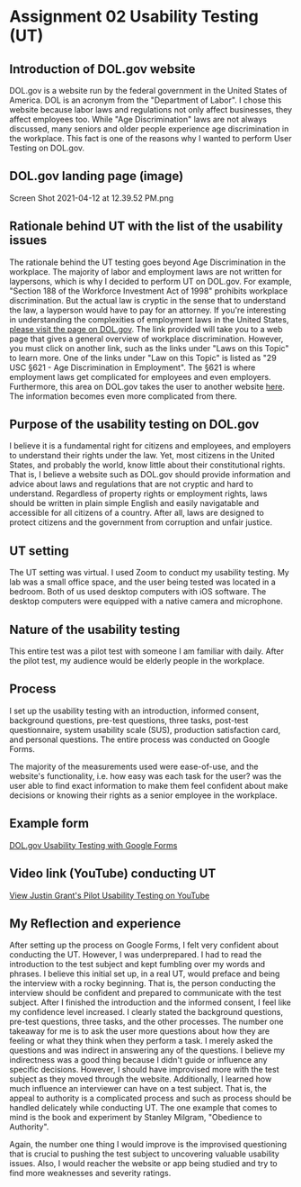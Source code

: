 # Assignment 02 Usability Testing (UT)

## Introduction of DOL.gov website
DOL.gov is a website run by the federal government in the United States of America.  DOL is an acronym from the "Department of Labor".  I chose this website because labor laws and regulations not only affect businesses, they affect employees too.  While "Age Discrimination" laws are not always discussed, many seniors and older people experience age discrimination in the workplace.  This fact is one of the reasons why I wanted to perform User Testing on DOL.gov.  

## DOL.gov landing page (image)

Screen Shot 2021-04-12 at 12.39.52 PM.png



## Rationale behind UT with the list of the usability issues
The rationale behind the UT testing goes beyond Age Discrimination in the workplace.  The majority of labor and employment laws are not written for laypersons, which is why I decided to perform UT on DOL.gov.  For example, "Section 188 of the Workforce Investment Act of 1998" prohibits workplace discrimination.  But the actual law is cryptic in the sense that to understand the law, a layperson would have to pay for an attorney.  If you're interesting in understanding the complexities of employment laws in the United States, <a href="https://www.dol.gov/general/topic/discrimination/agedisc" aria-label="DOL.gov discrimination page">please visit the page on DOL.gov</a>.  The link provided will take you to a web page that gives a general overview of workplace discrimination.  However, you must click on another link, such as the links under "Laws on this Topic" to learn more. One of the links under "Law on this Topic" is listed as "29 USC §621 - Age Discrimination in Employment".  The §621 is where employment laws get complicated for employees and even employers.  Furthermore, this area on DOL.gov takes the user to another website <a href="https://uscode.house.gov/view.xhtml?req=granuleid:USC-prelim-title29-section621&num=0&edition=prelim" aria-label="External link example from DOL.gov">here</a>.  The information becomes even more complicated from there.

## Purpose of the usability testing on DOL.gov
I believe it is a fundamental right for citizens and employees, and employers to understand their rights under the law.  Yet, most citizens in the United States, and probably the world, know little about their constitutional rights.  That is, I believe a website such as DOL.gov should provide information and advice about laws and regulations that are not cryptic and hard to understand.  Regardless of property rights or employment rights, laws should be written in plain simple English and easily navigatable and accessible for all citizens of a country.  After all, laws are designed to protect citizens and the government from corruption and unfair justice.  

## UT setting
The UT setting was virtual.  I used Zoom to conduct my usability testing.  My lab was a small office space, and the user being tested was located in a bedroom.  Both of us used desktop computers with iOS software.  The desktop computers were equipped with a native camera and microphone. 

## Nature of the usability testing
This entire test was a pilot test with someone I am familiar with daily. After the pilot test, my audience would be elderly people in the workplace. 

## Process
I set up the usability testing with an introduction, informed consent, background questions, pre-test questions, three tasks, post-test questionnaire, system usability scale (SUS), production satisfaction card, and personal questions.  The entire process was conducted on Google Forms. 

The majority of the measurements used were ease-of-use, and the website's functionality, i.e. how easy was each task for the user?  was the user able to find exact information to make them feel confident about make decisions or knowing their rights as a senior employee in the workplace. 

## Example form
<a href="https://docs.google.com/forms/d/e/1FAIpQLSdK4nYWdrq4kA8ISP_lasBtCdpsO0xyezH6kVejmhOGbTyiHA/viewform?usp=sf_link">DOL.gov Usability Testing with Google Forms</a>

## Video link (YouTube) conducting UT
<a href="https://youtu.be/ZGdmwvXz8NE" aria-label="YouTube video of Usability Testing">View Justin Grant's Pilot Usability Testing on YouTube</a>

## My Reflection and experience
After setting up the process on Google Forms, I felt very confident about conducting the UT.  However, I was underprepared.  I had to read the introduction to the test subject and kept fumbling over my words and phrases.  I believe this initial set up, in a real UT, would preface and being the interview with a rocky beginning.  That is, the person conducting the interview should be confident and prepared to communicate with the test subject.  After I finished the introduction and the informed consent, I feel like my confidence level increased.  I clearly stated the background questions, pre-test questions, three tasks, and the other processes.  The number one takeaway for me is to ask the user more questions about how they are feeling or what they think when they perform a task.  I merely asked the questions and was indirect in answering any of the questions.  I believe my indirectness was a good thing because I didn't guide or influence any specific decisions. However, I should have improvised more with the test subject as they moved through the website.  Additionally, I learned how much influence an interviewer can have on a test subject.  That is, the appeal to authority is a complicated process and such as process should be handled delicately while conducting UT.  The one example that comes to mind is the book and experiment by Stanley Milgram, "Obedience to Authority".

Again, the number one thing I would improve is the improvised questioning that is crucial to pushing the test subject to uncovering valuable usability issues.  Also, I would reacher the website or app being studied and try to find more weaknesses and severity ratings.  

